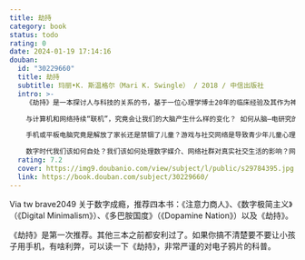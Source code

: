 ```yaml
---
title: 劫持
category: book
status: todo
rating: 0
date: 2024-01-19 17:14:16
douban:
  id: "30229660"
  title: 劫持
  subtitle: 玛丽•K. 斯温格尔（Mari K. Swingle） / 2018 / 中信出版社
  intro: >-
    《劫持》是一本探讨人与科技的关系的书，基于一位心理学博士20年的临床经验及其作为神经认知科学研究者的脑—电研究成果。在这本面向大众的科普书中，作者以深入浅出的方式，探讨了手机、电脑等便携式数字设备及让人“永不下线”的互联网对现代人尤其是青少年大脑的影响，从神经认知科学和精神分析的角度，有力地证明了数字媒介与大脑和人类行为的关系，探讨了手机等如何对人的大脑进行劫持或操控，并给出了自己作为从业医师的实际建议，兼具可读性与可靠性。围绕着“数字媒介成瘾”这一主题，作者精心构建了全书的结构，既以社会观察及自己经手的实际病例作为例证分析证明自己的观点，又专门介绍了神经生物学的相关知识及数据成果作为科学支撑，兼具可读性与可靠性。书中主要讨论了如下问题：

    与计算机和网络持续“联机”，究竟会让我们的大脑产生什么样的变化？ 如何从脑—电研究的角度来重新看待数字媒介对我们生活的影响？

    手机或平板电脑究竟是解放了家长还是禁锢了儿童？游戏与社交网络是导致青少年儿童心理疾病的罪魁祸首吗？作为家长和教育工作者，该如何面对“数字一代”，给予他们恰当的帮助与指引？

    数字时代我们该如何自处？我们该如何处理数字媒介、网络社群对真实社交生活的影响？网络霸凌、狂躁、抑郁、群体性孤独、强迫性搜索……这一切问题的根源究竟在哪里？是技术本身的问题，还是我们使用的方法出了问题？
  rating: 7.2
  cover: https://img9.doubanio.com/view/subject/l/public/s29784395.jpg
  link: https://book.douban.com/subject/30229660/
---
```


Via tw brave2049 关于数字成瘾，推荐四本书：《注意力商人》、《数字极简主义》（《Digital Minimalism》）、《多巴胺国度》（《Dopamine Nation》）以及《劫持》。

《劫持》是第一次推荐。其他三本之前都安利过了。如果你搞不清楚要不要让小孩子用手机，有啥利弊，可以读一下《劫持》，非常严谨的对电子鸦片的科普。
